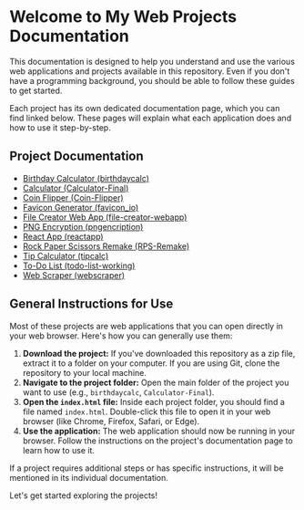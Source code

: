 # Welcome to My Web Projects Documentation

This documentation is designed to help you understand and use the various web applications and projects available in this repository.  Even if you don't have a programming background, you should be able to follow these guides to get started.

Each project has its own dedicated documentation page, which you can find linked below. These pages will explain what each application does and how to use it step-by-step.

## Project Documentation

*   [Birthday Calculator (birthdaycalc)](./birthdaycalc.md)
*   [Calculator (Calculator-Final)](./calculator-final.md)
*   [Coin Flipper (Coin-Flipper)](./coin-flipper.md)
*   [Favicon Generator (favicon_io)](./favicon_io.md)
*   [File Creator Web App (file-creator-webapp)](./file-creator-webapp.md)
*   [PNG Encryption (pngencription)](./pngencription.md)
*   [React App (reactapp)](./reactapp.md)
*   [Rock Paper Scissors Remake (RPS-Remake)](./rps-remake.md)
*   [Tip Calculator (tipcalc)](./tipcalc.md)
*   [To-Do List (todo-list-working)](./todo-list-working.md)
*   [Web Scraper (webscraper)](./webscraper.md)

## General Instructions for Use

Most of these projects are web applications that you can open directly in your web browser.  Here's how you can generally use them:

1.  **Download the project:**  If you've downloaded this repository as a zip file, extract it to a folder on your computer. If you are using Git, clone the repository to your local machine.
2.  **Navigate to the project folder:** Open the main folder of the project you want to use (e.g., `birthdaycalc`, `Calculator-Final`).
3.  **Open the `index.html` file:** Inside each project folder, you should find a file named `index.html`. Double-click this file to open it in your web browser (like Chrome, Firefox, Safari, or Edge).
4.  **Use the application:** The web application should now be running in your browser. Follow the instructions on the project's documentation page to learn how to use it.

If a project requires additional steps or has specific instructions, it will be mentioned in its individual documentation.

Let's get started exploring the projects!
